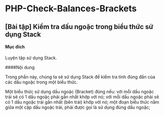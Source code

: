 # PHP-Check-Balances-Brackets

## [Bài tập] Kiểm tra dấu ngoặc trong biểu thức sử dụng Stack

#### Mục đích

Luyện tập sử dụng Stack.

####Nội dung

Trong phần này, chúng ta sẽ sử dụng Stack để kiểm tra tính đúng đắn của các dấu ngoặc trong một biểu thức.

Một biểu thức sử dụng dấu ngoặc (Bracket) đúng nếu: với mỗi dấu ngoặc trái sẽ có 1 dấu ngoặc phải gần nhất khớp với nó; với mỗi dấu ngoặc phải sẽ có 1 dấu ngoặc trái gần nhất (bên trái) khớp với nó; một đoạn biểu thức nằm giữa một cặp dấu ngoặc trái, phải được gọi là sử dụng đúng dấu ngoặc;
